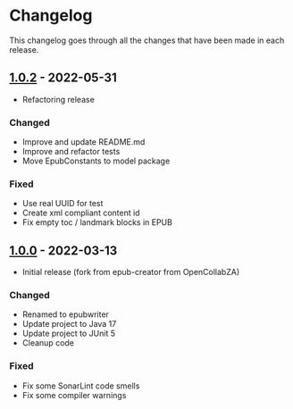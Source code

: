 # Changelog

This changelog goes through all the changes that have been made in each release.

## [1.0.2]() - 2022-05-31

* Refactoring release

### Changed

* Improve and update README.md
* Improve and refactor tests
* Move EpubConstants to model package

### Fixed

* Use real UUID for test
* Create xml compliant content id
* Fix empty toc / landmark blocks in EPUB

## [1.0.0]() - 2022-03-13

* Initial release (fork from epub-creator from OpenCollabZA)

### Changed

* Renamed to epubwriter
* Update project to Java 17
* Update project to JUnit 5
* Cleanup code

### Fixed

* Fix some SonarLint code smells
* Fix some compiler warnings